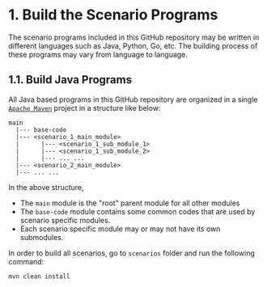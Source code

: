 
# 1. Build the Scenario Programs

The scenario programs included in this GitHub repository may be written in different languages such as Java, Python, Go, etc. The building process of these programs may vary from language to language.

## 1.1. Build Java Programs

All Java based programs in this GitHub repository are organized in a single [`Apache Maven`](https://maven.apache.org/) project in a structure like below:
```
main
  |--- base-code
  |--- <scenario_1_main_module>
  |      |--- <scenario_1_sub_module_1>
  |      |--- <scenario_1_sub_module_2>
  |      |--- ... ...
  |--- <scenario_2_main_module>
  |--- ... ...
``` 

In the above structure,
* The `main` module is the "root" parent module for all other modules
* The `base-code` module contains some common codes that are used by scenario specific modules. 
* Each scenario specific module may or may not have its own submodules.

In order to build all scenarios, go to `scenarios` folder and run the following command:
```
mvn clean install
```